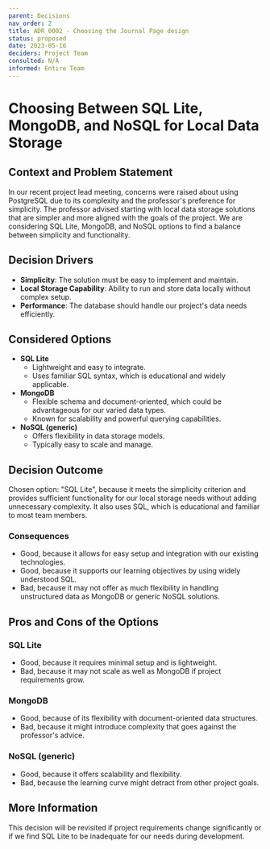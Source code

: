 ```yaml
---
parent: Decisions
nav_order: 2
title: ADR 0002 - Choosing the Journal Page design
status: proposed
date: 2023-05-16
deciders: Project Team
consulted: N/A
informed: Entire Team
---
```


# Choosing Between SQL Lite, MongoDB, and NoSQL for Local Data Storage

## Context and Problem Statement
In our recent project lead meeting, concerns were raised about using PostgreSQL due to its complexity and the professor's preference for simplicity. The professor advised starting with local data storage solutions that are simpler and more aligned with the goals of the project. We are considering SQL Lite, MongoDB, and NoSQL options to find a balance between simplicity and functionality.

## Decision Drivers
* **Simplicity**: The solution must be easy to implement and maintain.
* **Local Storage Capability**: Ability to run and store data locally without complex setup.
* **Performance**: The database should handle our project's data needs efficiently.

## Considered Options
* **SQL Lite**
  - Lightweight and easy to integrate.
  - Uses familiar SQL syntax, which is educational and widely applicable.
* **MongoDB**
  - Flexible schema and document-oriented, which could be advantageous for our varied data types.
  - Known for scalability and powerful querying capabilities.
* **NoSQL (generic)**
  - Offers flexibility in data storage models.
  - Typically easy to scale and manage.

## Decision Outcome
Chosen option: "SQL Lite", because it meets the simplicity criterion and provides sufficient functionality for our local storage needs without adding unnecessary complexity. It also uses SQL, which is educational and familiar to most team members.

### Consequences
* Good, because it allows for easy setup and integration with our existing technologies.
* Good, because it supports our learning objectives by using widely understood SQL.
* Bad, because it may not offer as much flexibility in handling unstructured data as MongoDB or generic NoSQL solutions.

## Pros and Cons of the Options

### SQL Lite
* Good, because it requires minimal setup and is lightweight.
* Bad, because it may not scale as well as MongoDB if project requirements grow.

### MongoDB
* Good, because of its flexibility with document-oriented data structures.
* Bad, because it might introduce complexity that goes against the professor's advice.

### NoSQL (generic)
* Good, because it offers scalability and flexibility.
* Bad, because the learning curve might detract from other project goals.

## More Information
This decision will be revisited if project requirements change significantly or if we find SQL Lite to be inadequate for our needs during development.

